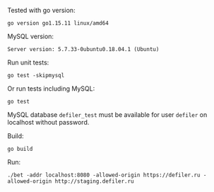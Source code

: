 Tested with go version:

```go version go1.15.11 linux/amd64```

MySQL version:

```Server version: 5.7.33-0ubuntu0.18.04.1 (Ubuntu)```

Run unit tests:

```go test -skipmysql```

Or run tests including MySQL:

```go test```

MySQL database `defiler_test` must be available for user `defiler` on localhost without password.


Build:

```go build```

Run:

```./bet -addr localhost:8080 -allowed-origin https://defiler.ru -allowed-origin http://staging.defiler.ru```
